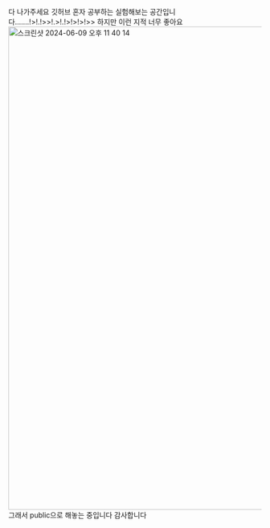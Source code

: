 다 나가주세요 깃허브 혼자 공부하는 실험해보는 공간입니다.......!>!.!>>!.>!.!>!>!>!>>
하지만 이런 지적 너무 좋아요
<img width="962" alt="스크린샷 2024-06-09 오후 11 40 14" src="https://github.com/Yangdaehan/git/assets/68599095/429d9943-13e8-4342-a280-1475a4a9526e">
그래서 public으로 해놓는 중입니다 감사합니다
